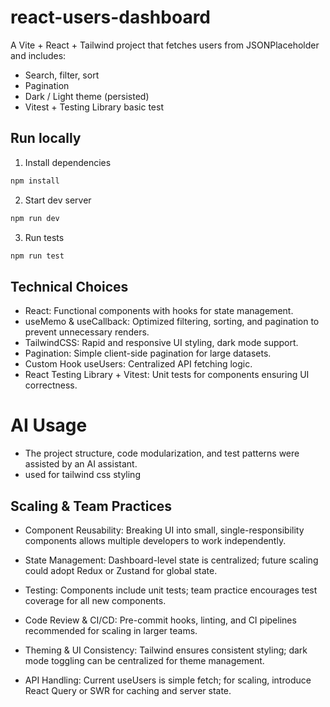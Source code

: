 # react-users-dashboard

A Vite + React + Tailwind project that fetches users from JSONPlaceholder and includes:
- Search, filter, sort
- Pagination
- Dark / Light theme (persisted)
- Vitest + Testing Library basic test

## Run locally

1. Install dependencies
```bash
npm install
```

2. Start dev server
```bash
npm run dev
```

3. Run tests
```bash
npm run test
```

## Technical Choices

- React: Functional components with hooks for state management.
- useMemo & useCallback: Optimized filtering, sorting, and pagination to prevent unnecessary renders.
- TailwindCSS: Rapid and responsive UI styling, dark mode support.
- Pagination: Simple client-side pagination for large datasets.
- Custom Hook useUsers: Centralized API fetching logic.
- React Testing Library + Vitest: Unit tests for components ensuring UI correctness.

# AI Usage

- The project structure, code modularization, and test patterns were assisted by an AI assistant.
- used for tailwind css styling

## Scaling & Team Practices

- Component Reusability: Breaking UI into small, single-responsibility components allows multiple developers to work independently.

- State Management: Dashboard-level state is centralized; future scaling could adopt Redux or Zustand for global state.

- Testing: Components include unit tests; team practice encourages test coverage for all new components.

- Code Review & CI/CD: Pre-commit hooks, linting, and CI pipelines recommended for scaling in larger teams.

- Theming & UI Consistency: Tailwind ensures consistent styling; dark mode toggling can be centralized for theme management.

- API Handling: Current useUsers is simple fetch; for scaling, introduce React Query or SWR for caching and server state.

